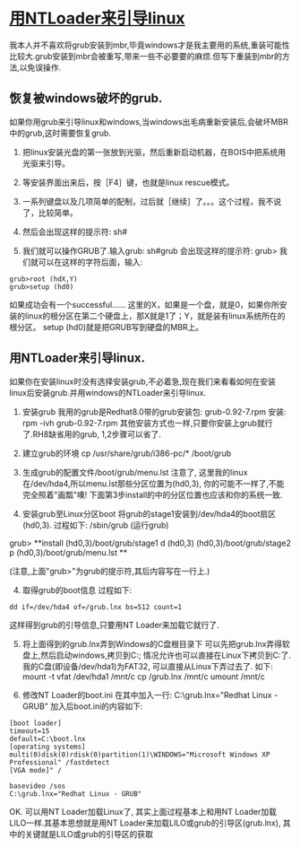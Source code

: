 # [用NTLoader来引导linux](http://rainkt.spaces.live.com/blog/cns!D134C68494563C62!174.entry)

我本人并不喜欢将grub安装到mbr,毕竟windows才是我主要用的系统,重装可能性比较大.grub安装到mbr会被重写,带来一些不必要要的麻烦.但写下重装到mbr的方法,以免误操作.

## 恢复被windows破坏的grub.

如果你用grub来引导linux和windows,当windows出毛病重新安装后,会破坏MBR中的grub,这时需要恢复grub.

1. 把linux安装光盘的第一张放到光驱，然后重新启动机器，在BOIS中把系统用光驱来引导。

2. 等安装界面出来后，按［F4］键，也就是linux rescue模式。

3. 一系列键盘以及几项简单的配制，过后就［继续］了。。。这个过程，我不说了，比较简单。

4. 然后会出现这样的提示符: sh#

5. 我们就可以操作GRUB了.输入grub: sh#grub 会出现这样的提示符: grub> 我们就可以在这样的字符后面，输入:
```
grub>root (hdX,Y)
grub>setup (hd0)
```

如果成功会有一个successful...... 这里的X，如果是一个盘，就是0，如果你所安装的linux的根分区在第二个硬盘上，那X就是1了；Y，就是装有linux系统所在的根分区。 setup (hd0)就是把GRUB写到硬盘的MBR上。

## 用NTLoader来引导linux.

如果你在安装linux时没有选择安装grub,不必着急,现在我们来看看如何在安装linux后安装grub.并用windows的NTLoader来引导linux.

1. 安装grub 我用的grub是Redhat8.0带的grub安装包: grub-0.92-7.rpm 安装: rpm -ivh grub-0.92-7.rpm 其他安装方式也一样,只要你安装上grub就行了.RH8缺省用的grub, 1,2步骤可以省了.

2. 建立grub的环境 cp /usr/share/grub/i386-pc/* /boot/grub

3. 生成grub的配置文件/boot/grub/menu.lst 注意了, 这里我的linux在/dev/hda4,所以menu.lst那些分区位置为(hd0,3), 你的可能不一样了,不能完全照着"画瓢"噢! 下面第3步install的中的分区位置也应该和你的系统一致.

3. 安装grub至Linux分区boot 将grub的stage1安装到/dev/hda4的boot扇区(hd0,3). 过程如下: /sbin/grub (运行grub)

grub> **install (hd0,3)/boot/grub/stage1 d (hd0,3) (hd0,3)/boot/grub/stage2 p (hd0,3)/boot/grub/menu.lst **

(注意,上面"grub>"为grub的提示符,其后内容写在一行上.)

4. 取得grub的boot信息 过程如下:
```
dd if=/dev/hda4 of=/grub.lnx bs=512 count=1
```

这样得到grub的引导信息,只要用NT Loader来加载它就行了.

5. 将上面得到的grub.lnx弄到Windows的C盘根目录下 可以先把grub.lnx弄得软盘上,然后启动windows,拷贝到C:\; 情况允许也可以直接在Linux下拷贝到C:了. 我的C盘(即设备/dev/hda1)为FAT32, 可以直接从Linux下弄过去了. 如下: mount -t vfat /dev/hda1 /mnt/c cp /grub.lnx /mnt/c umount /mnt/c

6. 修改NT Loader的boot.ini 在其中加入一行: C:\grub.lnx="Redhat Linux - GRUB" 加入后boot.ini的内容如下:

```
[boot loader]
timeout=15
default=C:\boot.lnx
[operating systems]
multi(0)disk(0)rdisk(0)partition(1)\WINDOWS="Microsoft Windows XP Professional" /fastdetect
[VGA mode]" /

basevideo /sos
C:\grub.lnx="Redhat Linux - GRUB"
```
OK. 可以用NT Loader加载Linux了, 其实上面过程基本上和用NT Loader加载LILO一样.其基本思想就是用NT Loader来加载LILO或grub的引导区(grub.lnx), 其中的关键就是LILO或grub的引导区的获取
